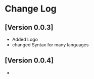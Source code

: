 # Change Log

## [Version 0.0.3]

- Added Logo
- changed Syntax for many languages

## [Version 0.0.4]

- 